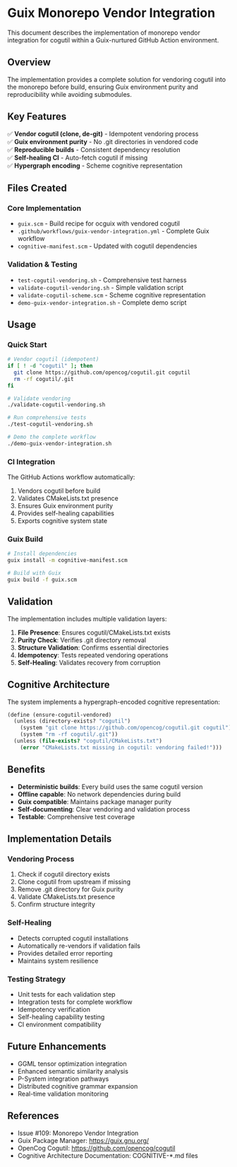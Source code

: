 # Guix Monorepo Vendor Integration

This document describes the implementation of monorepo vendor integration for cogutil within a Guix-nurtured GitHub Action environment.

## Overview

The implementation provides a complete solution for vendoring cogutil into the monorepo before build, ensuring Guix environment purity and reproducibility while avoiding submodules.

## Key Features

✅ **Vendor cogutil (clone, de-git)** - Idempotent vendoring process  
✅ **Guix environment purity** - No .git directories in vendored code  
✅ **Reproducible builds** - Consistent dependency resolution  
✅ **Self-healing CI** - Auto-fetch cogutil if missing  
✅ **Hypergraph encoding** - Scheme cognitive representation  

## Files Created

### Core Implementation
- `guix.scm` - Build recipe for ocguix with vendored cogutil
- `.github/workflows/guix-vendor-integration.yml` - Complete Guix workflow
- `cognitive-manifest.scm` - Updated with cogutil dependencies

### Validation & Testing
- `test-cogutil-vendoring.sh` - Comprehensive test harness
- `validate-cogutil-vendoring.sh` - Simple validation script
- `validate-cogutil-scheme.scm` - Scheme cognitive representation
- `demo-guix-vendor-integration.sh` - Complete demo script

## Usage

### Quick Start

```bash
# Vendor cogutil (idempotent)
if [ ! -d "cogutil" ]; then
  git clone https://github.com/opencog/cogutil.git cogutil
  rm -rf cogutil/.git
fi

# Validate vendoring
./validate-cogutil-vendoring.sh

# Run comprehensive tests
./test-cogutil-vendoring.sh

# Demo the complete workflow
./demo-guix-vendor-integration.sh
```

### CI Integration

The GitHub Actions workflow automatically:
1. Vendors cogutil before build
2. Validates CMakeLists.txt presence
3. Ensures Guix environment purity
4. Provides self-healing capabilities
5. Exports cognitive system state

### Guix Build

```bash
# Install dependencies
guix install -m cognitive-manifest.scm

# Build with Guix
guix build -f guix.scm
```

## Validation

The implementation includes multiple validation layers:

1. **File Presence**: Ensures cogutil/CMakeLists.txt exists
2. **Purity Check**: Verifies .git directory removal
3. **Structure Validation**: Confirms essential directories
4. **Idempotency**: Tests repeated vendoring operations
5. **Self-Healing**: Validates recovery from corruption

## Cognitive Architecture

The system implements a hypergraph-encoded cognitive representation:

```scheme
(define (ensure-cogutil-vendored)
  (unless (directory-exists? "cogutil")
    (system "git clone https://github.com/opencog/cogutil.git cogutil")
    (system "rm -rf cogutil/.git"))
  (unless (file-exists? "cogutil/CMakeLists.txt")
    (error "CMakeLists.txt missing in cogutil: vendoring failed!")))
```

## Benefits

- **Deterministic builds**: Every build uses the same cogutil version
- **Offline capable**: No network dependencies during build
- **Guix compatible**: Maintains package manager purity
- **Self-documenting**: Clear vendoring and validation process
- **Testable**: Comprehensive test coverage

## Implementation Details

### Vendoring Process
1. Check if cogutil directory exists
2. Clone cogutil from upstream if missing  
3. Remove .git directory for Guix purity
4. Validate CMakeLists.txt presence
5. Confirm structure integrity

### Self-Healing
- Detects corrupted cogutil installations
- Automatically re-vendors if validation fails
- Provides detailed error reporting
- Maintains system resilience

### Testing Strategy
- Unit tests for each validation step
- Integration tests for complete workflow
- Idempotency verification
- Self-healing capability testing
- CI environment compatibility

## Future Enhancements

- GGML tensor optimization integration
- Enhanced semantic similarity analysis
- P-System integration pathways
- Distributed cognitive grammar expansion
- Real-time validation monitoring

## References

- Issue #109: Monorepo Vendor Integration
- Guix Package Manager: https://guix.gnu.org/
- OpenCog Cogutil: https://github.com/opencog/cogutil
- Cognitive Architecture Documentation: COGNITIVE-*.md files